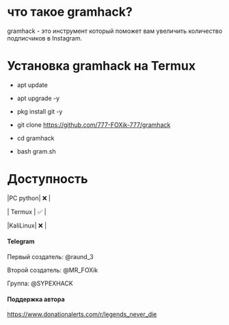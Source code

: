 # что такое gramhack?
gramhack - это инструмент который поможет вам увеличить количество подписчиков в Instagram.
# Установка gramhack на Termux

+ apt update

+ apt upgrade -y

+ pkg install git -y

+ git clone https://github.com/777-FOXik-777/gramhack

+ cd gramhack

+ bash gram.sh


# Доступность

|PC python| ❌ |

| Termux | ✅ |

|KaliLinux| ❌ |

#### Telegram
Первый создатель: @raund_3

Второй создатель: @MR_FOXik

Группа: @SYPEXHACK

#### Поддержка автора

https://www.donationalerts.com/r/legends_never_die

